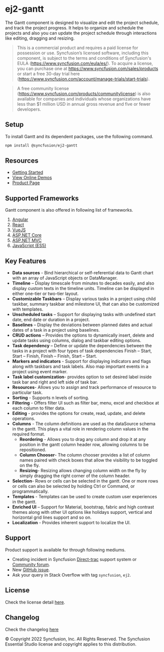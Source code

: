 # ej2-gantt

The Gantt component is designed to visualize and edit the project schedule, and track the project progress. It helps to organize and schedule the projects and also you can update the project schedule through interactions like editing, dragging and resizing.

> This is a commercial product and requires a paid license for possession or use. Syncfusion’s licensed software, including this component, is subject to the terms and conditions of Syncfusion's EULA (https://www.syncfusion.com/eula/es/). To acquire a license, you can purchase one at https://www.syncfusion.com/sales/products or start a free 30-day trial here (https://www.syncfusion.com/account/manage-trials/start-trials).

> A free community license (https://www.syncfusion.com/products/communitylicense) is also available for companies and individuals whose organizations have less than $1 million USD in annual gross revenue and five or fewer developers.

## Setup

To install Gantt and its dependent packages, use the following command.

```sh
npm install @syncfusion/ej2-gantt
```

## Resources

* [Getting Started](https://ej2.syncfusion.com/documentation/gantt/getting-started/)
* [View Online Demos](https://ej2.syncfusion.com/demos/?utm_source=npm&utm_campaign=gantt#/material/gantt/default.html)
* [Product Page](https://www.syncfusion.com/javascript-ui-controls/gantt)

## Supported Frameworks

Gantt component is also offered in following list of frameworks.

1. [Angular](https://github.com/syncfusion/ej2-angular-ui-components/tree/master/components/gantt)
2. [React](https://github.com/syncfusion/ej2-react-ui-components/tree/master/components/gantt)
3. [VueJS](https://github.com/syncfusion/ej2-vue-ui-components/tree/master/components/gantt)
4. [ASP.NET Core](https://www.syncfusion.com/aspnet-core-ui-controls/gantt)
5. [ASP.NET MVC](https://www.syncfusion.com/aspnet-mvc-ui-controls/gantt)
6. [JavaScript (ES5)](https://www.syncfusion.com/javascript-ui-controls/gantt)

## Key Features

* **Data sources** - Bind hierarchical or self-referential data to Gantt chart with an array of JavaScript objects or DataManager.
* **Timeline** – Display timescale from minutes to decades easily, and also display custom texts in the timeline units. Timeline can be displayed in either one-tier or two-tier layout.
* **Customizable Taskbars** – Display various tasks in a project using child taskbar, summary taskbar and milestone UI, that can also be customized with templates.
* **Unscheduled tasks** – Support for displaying tasks with undefined start date, end date or duration in a project.
* **Baselines** – Display the deviations between planned dates and actual dates of a task in a project using baselines.
* **CRUD actions** – Provides the options to dynamically insert, delete and update tasks using columns, dialog and taskbar editing options.
* **Task dependency** – Define or update the dependencies between the tasks in a project with four types of task dependencies Finish – Start, Start – Finish, Finish – Finish, Start – Start.
* **Markers and indicators** - Support for displaying indicators and flags along with taskbars and task labels. Also map important events in a project using event marker.
* **Task label customization**- provides option to set desired label inside task bar and right and left side of task bar.
* **Resources**- Allows you to assign and track performance of resource to particular task.
* **Sorting** - Supports n levels of sorting.
* **Filtering** - Offers filter UI such as filter bar, menu, excel and checkbox at each column to filter data.
* **Editing** - provides the options for create, read, update, and delete operations.
* **Columns** - The column definitions are used as the dataSource schema in the gantt. This plays a vital role in rendering column values in the required format.
  * **Reordering** - Allows you to drag any column and drop it at any position in the gantt column header row, allowing columns to be repositioned.
  * **Column Chooser**- The column chooser provides a list of column names paired with check boxes that allow the visibility to be toggled on the fly.
  * **Resizing**- Resizing allows changing column width on the fly by simply dragging the right corner of the column header.
* **Selection**- Rows or cells can be selected in the gantt. One or more rows or cells can also be selected by holding Ctrl or Command, or programmatically.
* **Templates** - Templates can be used to create custom user experiences in the gantt.
* **Enriched UI** – Support for Material, bootstrap, fabric and high contrast themes along with other UI options like holidays support, vertical and horizontal grid lines support and so on.
* **Localization** - Provides inherent support to localize the UI.

## Support

Product support is available for through following mediums.

* Creating incident in Syncfusion [Direct-trac](https://www.syncfusion.com/support/directtrac/incidents?utm_source=npm&utm_campaign=gantt) support system or [Community forum](https://www.syncfusion.com/forums/essential-js2?utm_source=npm&utm_campaign=gantt).
* New [GitHub issue](https://github.com/syncfusion/ej2-javascript-ui-controls/issues/new).
* Ask your query in Stack Overflow with tag `syncfusion`, `ej2`.

## License

Check the license detail [here](https://github.com/syncfusion/ej2-javascript-ui-controls/blob/master/license?utm_source=npm&utm_campaign=gantt).

## Changelog

Check the changelog [here](https://github.com/syncfusion/ej2-javascript-ui-controls/blob/master/controls/gantt/CHANGELOG.md?utm_source=npm&utm_campaign=gantt)


&copy; Copyright 2022 Syncfusion, Inc. All Rights Reserved. The Syncfusion Essential Studio license and copyright applies to this distribution.